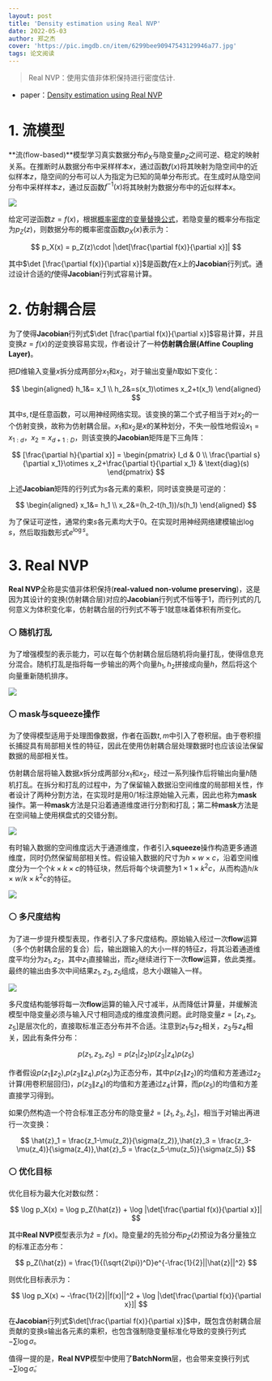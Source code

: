 ```yaml
---
layout: post
title: 'Density estimation using Real NVP'
date: 2022-05-03
author: 郑之杰
cover: 'https://pic.imgdb.cn/item/6299bee90947543129946a77.jpg'
tags: 论文阅读
---
```


> Real NVP：使用实值非体积保持进行密度估计.

- paper：[Density estimation using Real NVP](https://arxiv.org/abs/1605.08803)

# 1. 流模型

**流(flow-based)**模型学习真实数据分布$\hat{p}_X$与隐变量$p_Z$之间可逆、稳定的映射关系。在推断时从数据分布中采样样本$x$，通过函数$f(x)$将其映射为隐空间中的近似样本$z$，隐空间的分布可以人为指定为已知的简单分布形式。在生成时从隐空间分布中采样样本$z$，通过反函数$f^{-1}(x)$将其映射为数据分布中的近似样本$x$。

![](https://pic.imgdb.cn/item/6299d4a90947543129b23ed8.jpg)

给定可逆函数$z=f(x)$，根据[概率密度的变量替换公式](https://0809zheng.github.io/2022/04/30/variable.html)，若隐变量的概率分布指定为$p_Z(z)$，则数据分布的概率密度函数$p_X(x)$表示为：

$$ p_X(x) = p_Z(z)\cdot |\det[\frac{\partial f(x)}{\partial x}]| $$

其中$\det [\frac{\partial f(x)}{\partial x}]$是函数$f$在$x$上的**Jacobian**行列式。通过设计合适的$f$使得**Jacobian**行列式容易计算。

# 2. 仿射耦合层

为了使得**Jacobian**行列式$\det [\frac{\partial f(x)}{\partial x}]$容易计算，并且变换$z=f(x)$的逆变换容易实现，作者设计了一种**仿射耦合层(Affine Coupling Layer)**。

把$D$维输入变量$x$拆分成两部分$x_1$和$x_2$，对于输出变量$h$取如下变化：

$$ \begin{aligned} h_1&= x_1 \\ h_2&=s(x_1)\otimes x_2+t(x_1) \end{aligned} $$

其中$s,t$是任意函数，可以用神经网络实现。该变换的第二个式子相当于对$x_2$的一个仿射变换，故称为仿射耦合层。$x_1$和$x_2$是$x$的某种划分，不失一般性地假设$x_1=x_{1:d}$，$x_2=x_{d+1:D}$，则该变换的**Jacobian**矩阵是下三角阵：

$$ [\frac{\partial h}{\partial x}] = \begin{pmatrix} I_d & 0 \\ \frac{\partial s}{\partial x_1}\otimes x_2+\frac{\partial t}{\partial x_1} & \text{diag}(s) \end{pmatrix} $$

上述**Jacobian**矩阵的行列式为$s$各元素的乘积，同时该变换是可逆的：

$$ \begin{aligned} x_1&= h_1 \\ x_2&=(h_2-t(h_1))/s(h_1) \end{aligned} $$

为了保证可逆性，通常约束$s$各元素均大于$0$。在实现时用神经网络建模输出$\log s$，然后取指数形式$e^{\log s}$。

# 3. Real NVP

**Real NVP**全称是实值非体积保持(**real-valued non-volume preserving**)，这是因为其设计的变换(仿射耦合层)对应的**Jacobian**行列式不恒等于$1$，而行列式的几何意义为体积变化率，仿射耦合层的行列式不等于$1$就意味着体积有所变化。

### ⚪ 随机打乱

为了增强模型的表示能力，可以在每个仿射耦合层后随机将向量打乱，使得信息充分混合。随机打乱是指将每一步输出的两个向量$h_1,h_2$拼接成向量$h$，然后将这个向量重新随机排序。

![](https://pic.imgdb.cn/item/6299dd8e0947543129bcb4f4.jpg)

### ⚪ mask与squeeze操作

为了使得模型适用于处理图像数据，作者在函数$t,m$中引入了卷积层。由于卷积擅长捕捉具有局部相关性的特征，因此在使用仿射耦合层处理数据时也应该设法保留数据的局部相关性。

仿射耦合层将输入数据$x$拆分成两部分$x_1$和$x_2$，经过一系列操作后将输出向量$h$随机打乱。在拆分和打乱的过程中，为了保留输入数据沿空间维度的局部相关性，作者设计了两种分割方法，在实现时是用$0/1$标注原始输入元素，因此也称为**mask**操作。第一种**mask**方法是只沿着通道维度进行分割和打乱；第二种**mask**方法是在空间轴上使用棋盘式的交错分割。

![](https://pic.imgdb.cn/item/6299e2310947543129c2267a.jpg)

有时输入数据的空间维度远大于通道维度，作者引入**squeeze**操作构造更多通道维度，同时仍然保留局部相关性。假设输入数据的尺寸为$h×w×c$，沿着空间维度分为一个个$k×k×c$的特征块，然后将每个块调整为$1×1×k^2c$，从而构造$h/k×w/k×k^2c$的特征。

![](https://pic.imgdb.cn/item/6299e34f0947543129c387d4.jpg)

### ⚪ 多尺度结构

为了进一步提升模型表现，作者引入了多尺度结构。原始输入经过一次**flow**运算（多个仿射耦合层的复合）后，输出跟输入的大小一样的特征$z$，将其沿着通道维度平均分为$z_1,z_2$，其中$z_1$直接输出，而$z_2$继续进行下一次**flow**运算，依此类推。最终的输出由多次中间结果$z_1,z_3,z_5$组成，总大小跟输入一样。

![](https://pic.imgdb.cn/item/6299e6000947543129c6c749.jpg)

多尺度结构能够将每一次**flow**运算的输入尺寸减半，从而降低计算量，并缓解流模型中隐变量必须与输入尺寸相同造成的维度浪费问题。此时隐变量$z=[z_1,z_3,z_5]$是层次化的，直接取标准正态分布并不合适。注意到$z_1$与$z_2$相关，$z_3$与$z_4$相关，因此有条件分布：

$$ p(z_1,z_3,z_5) = p(z_1|z_2)p(z_3|z_4)p(z_5) $$

作者假设$p(z_1\|z_2)$,$p(z_3\|z_4)$,$p(z_5)$为正态分布，其中$p(z_1\|z_2)$的均值和方差通过$z_2$计算(用卷积层回归)，$p(z_3\|z_4)$的均值和方差通过$z_4$计算，而$p(z_5)$的均值和方差直接学习得到。

如果仍然构造一个符合标准正态分布的隐变量$\hat{z}=[\hat{z}_1,\hat{z}_3,\hat{z}_5]$，相当于对输出再进行一次变换：

$$ \hat{z}_1 = \frac{z_1-\mu(z_2)}{\sigma(z_2)},\hat{z}_3 = \frac{z_3-\mu(z_4)}{\sigma(z_4)},\hat{z}_5 = \frac{z_5-\mu(z_5)}{\sigma(z_5)} $$

### ⚪ 优化目标

优化目标为最大化对数似然：

$$ \log p_X(x) = \log p_Z(\hat{z}) + \log |\det[\frac{\partial f(x)}{\partial x}]| $$

其中**Real NVP**模型表示为$\hat{z}=f(x)$。隐变量$\hat{z}$的先验分布$p_Z(\hat{z})$预设为各分量独立的标准正态分布：

$$ p_Z(\hat{z}) = \frac{1}{(\sqrt{2\pi})^D}e^{-\frac{1}{2}||\hat{z}||^2} $$

则优化目标表示为：

$$ \log p_X(x) ~ -\frac{1}{2}||f(x)||^2 + \log |\det[\frac{\partial f(x)}{\partial x}]| $$

在**Jacobian**行列式$\det[\frac{\partial f(x)}{\partial x}]$中，既包含仿射耦合层贡献的变换$s$输出各元素的乘积，也包含强制隐变量标准化导致的变换行列式$-\sum \log \sigma$。

值得一提的是，**Real NVP**模型中使用了**BatchNorm**层，也会带来变换行列式$-\sum \log \tilde{\sigma}$。